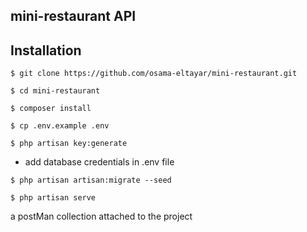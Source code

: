 ## mini-restaurant API

## Installation

```
$ git clone https://github.com/osama-eltayar/mini-restaurant.git
```

```
$ cd mini-restaurant
```

```
$ composer install
```

```
$ cp .env.example .env
```

```
$ php artisan key:generate
```
- add database credentials in .env file
```
$ php artisan artisan:migrate --seed
```
```
$ php artisan serve
```
a postMan collection attached to the project 
